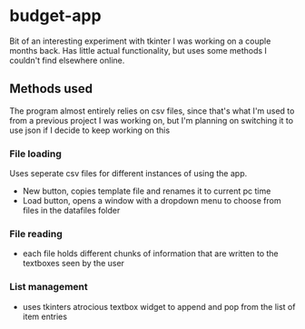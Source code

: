 # budget-app

Bit of an interesting experiment with tkinter I was working on a couple months back. Has little actual functionality, but uses some methods I couldn't find elsewhere online.

## Methods used
The program almost entirely relies on csv files, since that's what I'm used to from a previous project I was working on, but I'm planning on switching it to use json if I decide to keep working on this
### File loading
Uses seperate csv files for different instances of using the app.
- New button, copies template file and renames it to current pc time
- Load button, opens a window with a dropdown menu to choose from files in the datafiles folder
### File reading
- each file holds different chunks of information that are written to the textboxes seen by the user
### List management
- uses tkinters atrocious textbox widget to append and pop from the list of item entries
